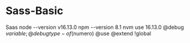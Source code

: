 # Sass-Basic
Saas
node --version
v16.13.0
npm --version
8.1
nvm use 16.13.0
@debug $variable;
@debug type-of($numero)
@use
@extend
!global